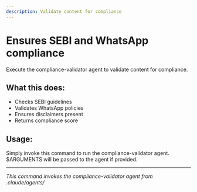 ```yaml
---
description: Validate content for compliance
---
```


# Ensures SEBI and WhatsApp compliance

Execute the compliance-validator agent to validate content for compliance.

## What this does:

- Checks SEBI guidelines
- Validates WhatsApp policies
- Ensures disclaimers present
- Returns compliance score

## Usage:
Simply invoke this command to run the compliance-validator agent.
$ARGUMENTS will be passed to the agent if provided.

---
*This command invokes the compliance-validator agent from .claude/agents/*